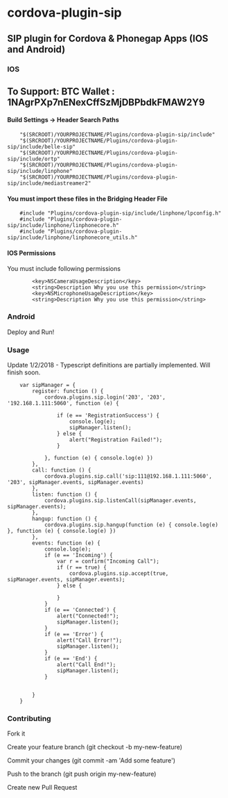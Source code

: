 # cordova-plugin-sip
<h2>SIP plugin for Cordova & Phonegap Apps (IOS and Android)</h2>

<h3>IOS</h3>

<h2>To Support: BTC Wallet : 1NAgrPXp7nENexCffSzMjDBPbdkFMAW2Y9
</h2>

<h4>Build Settings -> Header Search Paths</h4>

```
    "$(SRCROOT)/YOURPROJECTNAME/Plugins/cordova-plugin-sip/include"
    "$(SRCROOT)/YOURPROJECTNAME/Plugins/cordova-plugin-sip/include/belle-sip"
    "$(SRCROOT)/YOURPROJECTNAME/Plugins/cordova-plugin-sip/include/ortp"
    "$(SRCROOT)/YOURPROJECTNAME/Plugins/cordova-plugin-sip/include/linphone"
    "$(SRCROOT)/YOURPROJECTNAME/Plugins/cordova-plugin-sip/include/mediastreamer2"
```

<h4>You must import these files in the  Bridging Header File</h4>

```
    #include "Plugins/cordova-plugin-sip/include/linphone/lpconfig.h"
    #include "Plugins/cordova-plugin-sip/include/linphone/linphonecore.h"
    #include "Plugins/cordova-plugin-sip/include/linphone/linphonecore_utils.h"
```

<h4>IOS Permissions</h4>
  
You must include following permissions
```
        <key>NSCameraUsageDescription</key>
        <string>Description Why you use this permission</string>
        <key>NSMicrophoneUsageDescription</key>
        <string>Description Why you use this permission</string>
```


<h3>Android </h3>

Deploy and Run!



<h3>Usage</h3>

Update 1/2/2018 - Typescript definitions are partially implemented.  Will finish soon.


```
    var sipManager = {
        register: function () {
            cordova.plugins.sip.login('203', '203', '192.168.1.111:5060', function (e) {

                if (e == 'RegistrationSuccess') {
                    console.log(e);
                    sipManager.listen();
                } else {
                    alert("Registration Failed!");
                }

            }, function (e) { console.log(e) })
        },
        call: function () {
            cordova.plugins.sip.call('sip:111@192.168.1.111:5060', '203', sipManager.events, sipManager.events)
        },
        listen: function () {
            cordova.plugins.sip.listenCall(sipManager.events, sipManager.events);
        },
        hangup: function () {
            cordova.plugins.sip.hangup(function (e) { console.log(e) }, function (e) { console.log(e) })
        },
        events: function (e) {
            console.log(e);
            if (e == 'Incoming') {
                var r = confirm("Incoming Call");
                if (r == true) {
                    cordova.plugins.sip.accept(true, sipManager.events, sipManager.events);
                } else {

                }
            }
            if (e == 'Connected') {
                alert("Connected!");
                sipManager.listen();
            }
            if (e == 'Error') {
                alert("Call Error!");
                sipManager.listen();
            }
            if (e == 'End') {
                alert("Call End!");
                sipManager.listen();
            }


        }
    }
```

<h3>Contributing</h3>

Fork it

Create your feature branch (git checkout -b my-new-feature)

Commit your changes (git commit -am 'Add some feature')

Push to the branch (git push origin my-new-feature)

Create new Pull Request
